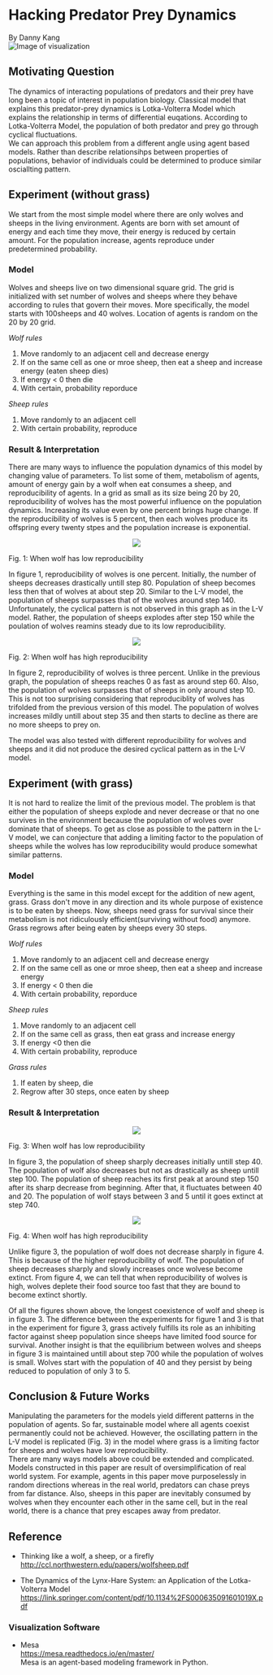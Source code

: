 # Hacking Predator Prey Dynamics
By Danny Kang </br>
![Image of visualization](https://github.com/kdy304g/HackingPredatorPreyDynamics/blob/master/images/5d657ee2baf4d.image.jpg)

## Motivating Question
The dynamics of interacting populations of predators and their prey have long been a topic of interest in population biology. Classical model that explains this predator-prey dynamics is Lotka-Volterra Model which explains the relationship in terms of differential euqations. According to Lotka-Volterra Model, the population of both predator and prey go through cyclical fluctuations. </br>
We can approach this problem from a different angle using agent based models. Rather than describe relationsihps between properties of populations, behavior of individuals could be determined to produce similar osciallting pattern. 

## Experiment (without grass)
We start from the most simple model where there are only wolves and sheeps in the living environment. Agents are born with set amount of energy and each time they move, their energy is reduced by certain amount. For the population increase, agents reproduce under predetermined probability. 

### Model
Wolves and sheeps live on two dimensional square grid. The grid is initialized with set number of wolves and sheeps where they behave according to rules that govern their moves. More specifically, the model starts with 100sheeps and 40 wolves. Location of agents is random on the 20 by 20 grid.</br>

*Wolf rules* </br>
1. Move randomly to an adjacent cell and decrease energy
2. If on the same cell as one or mroe sheep, then eat a sheep and increase energy (eaten sheep dies)
3. If energy < 0 then die
4. With certain, probability reporduce

*Sheep rules* </br>
1. Move randomly to an adjacent cell
2. With certain probability, reproduce

### Result & Interpretation
There are many ways to influence the population dynamics of this model by changing value of parameters. To list some of them, metabolism of agents, amount of energy gain by a wolf when eat consumes a sheep, and reproducibility of agents. In a grid as small as its size being 20 by 20, reproducibility of wolves has the most powerful influence on the population dynamics. Increasing its value even by one percent brings huge change. If the reproducibility of wolves is 5 percent, then each wolves produce its offspring every twenty stpes and the population increase is exponential. </br>
<p align="center">
     <img src="https://github.com/kdy304g/HackingPredatorPreyDynamics/blob/master/images/1.png" />
     <figcaption>Fig. 1: When wolf has low reproducibility</figcaption>
</p>
In figure 1, reproducibility of wolves is one percent. Initially, the number of sheeps decreases drastically untill step 80. Population of sheep becomes less then that of wolves at about step 20. Similar to the L-V model, the population of sheeps surpasses that of the wolves around step 140. Unfortunately, the cyclical pattern is not observed in this graph as in the L-V model. Rather, the population of sheeps explodes after step 150 while the poulation of wolves reamins steady due to its low reproducibility. </br>

<p align="center">
   <img src="https://github.com/kdy304g/HackingPredatorPreyDynamics/blob/master/images/2.png" />
   <figcaption>Fig. 2: When wolf has high reproducibility</figcaption>
</p>
In figure 2, reproducibility of wolves is three percent. Unlike in the previous graph, the population of sheeps reaches 0 as fast as around step 60. Also, the population of wolves surpasses that of sheeps in only around step 10. This is not too surprising considering that reproduciblity of wolves has trifolded from the previous version of this model. The population of wolves increases mildly untill about step 35 and then starts to decline as there are no more sheeps to prey on. </br>

The model was also tested with different reproducibility for wolves and sheeps and it did not produce the desired cyclical pattern as in the L-V model. 

## Experiment (with grass)
It is not hard to realize the limit of the previous model. The problem is that either the population of sheeps explode and never decrease or that no one survives in the environment because the population of wolves over dominate that of sheeps. To get as close as possible to the pattern in the L-V model, we can conjecture that adding a limiting factor to the population of sheeps while the wolves has low reproducibility would produce somewhat similar patterns. 

### Model
Everything is the same in this model except for the addition of new agent, grass. Grass don't move in any direction and its whole purpose of existence is to be eaten by sheeps. Now, sheeps need grass for survival since their metabolism is not ridiculously efficient(surviving without food) anymore. Grass regrows after being eaten by sheeps every 30 steps. </br>

*Wolf rules* </br>
1. Move randomly to an adjacent cell and decrease energy
2. If on the same cell as one or mroe sheep, then eat a sheep and increase energy
3. If energy < 0 then die
4. With certain probability, reporduce

*Sheep rules* </br>
1. Move randomly to an adjacent cell
2. If on the same cell as grass, then eat grass and increase energy
3. If energy <0 then die
3. With certain probability, reproduce

*Grass rules* </br>
1. If eaten by sheep, die
2. Regrow after 30 steps, once eaten by sheep

### Result & Interpretation
<p align="center">
     <img src="https://github.com/kdy304g/HackingPredatorPreyDynamics/blob/master/images/3.png" />
     <figcaption>Fig. 3: When wolf has low reproducibility</figcaption>
</p>
In figure 3, the population of sheep sharply decreases initially untill step 40. The population of wolf also decreases but not as drastically as sheep untill step 100. The population of sheep reaches its first peak at around step 150 after its sharp decrease from beginning. After that, it fluctuates between 40 and 20. The population of wolf stays between 3 and 5 until it goes extinct at step 740. </br>

<p align="center">
     <img src="https://github.com/kdy304g/HackingPredatorPreyDynamics/blob/master/images/4.png" />
     <figcaption>Fig. 4: When wolf has high reproducibility</figcaption>
</p>
Unlike figure 3, the population of wolf does not decrease sharply in figure 4. This is because of the higher reproducibility of wolf. The population of sheep decreases sharply and slowly increases once wolvese become extinct. From figure 4, we can tell that when reproducibility of wolves is high, wolves deplete their food source too fast that they are bound to become extinct shortly. </br>

Of all the figures shown above, the longest coexistence of wolf and sheep is in figure 3. The difference between the experiments for figure 1 and 3 is that in the experiment for figure 3, grass actively fulfills its role as an inhibiting factor against sheep population since sheeps have limited food source for survival. Another insight is that the equilibrium between wolves and sheeps in figure 3 is maintained untill about step 700 while the population of wolves is small. Wolves start with the population of 40 and they persist by being reduced to population of only 3 to 5. 

## Conclusion & Future Works
Manipulating the parameters for the models yield different patterns in the population of agents. So far, sustainable model where all agents coexist permanently could not be achieved. However, the oscillating pattern in the L-V model is replicated (Fig. 3) in the model where grass is a limiting factor for sheeps and wolves have low reproducibility. </br>
There are many ways models above could be extended and complicated. Models constructed in this paper are result of oversimplification of real world system. For example, agents in this paper move purposelessly in random directions whereas in the real world, predators can chase preys from far distance. Also, sheeps in this paper are inevitably consumed by wolves when they encounter each other in the same cell, but in the real world, there is a chance that prey escapes away from predator. 


## Reference
* Thinking like a wolf, a sheep, or a firefly </br>
http://ccl.northwestern.edu/papers/wolfsheep.pdf </br>

* The Dynamics of the Lynx-Hare System: an Application of the Lotka-Volterra Model
https://link.springer.com/content/pdf/10.1134%2FS000635091601019X.pdf </br>

### Visualization Software
* Mesa </br>
https://mesa.readthedocs.io/en/master/ </br>
Mesa is an agent-based modeling framework in Python. 

